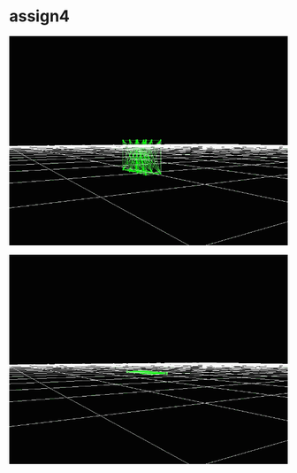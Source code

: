 # assign4

![image](https://github.com/immortalsplay/assign4/blob/584997dd71570c736c05e1973e2f846c8e3d963a/1.gif) 

![image](https://github.com/immortalsplay/assign4/blob/a22dda6d2abf86d530a343914a26fa67bfd1faa2/bounce.gif) 
